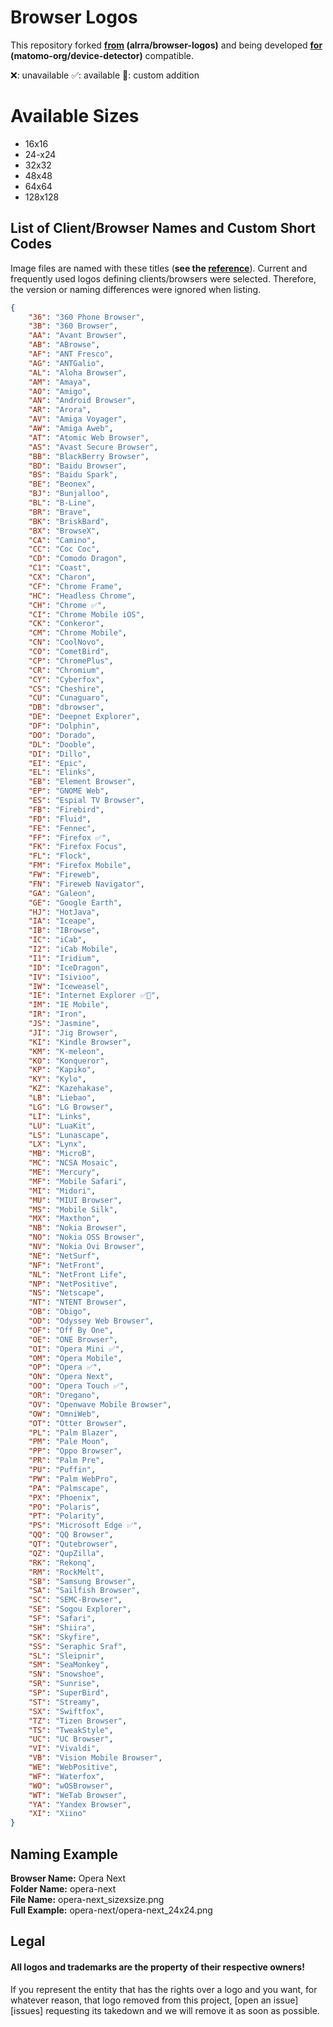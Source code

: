 # Browser Logos
This repository forked **[from](https://github.com/alrra/browser-logos) (alrra/browser-logos)** and being developed **[for](https://github.com/matomo-org/device-detector) (matomo-org/device-detector)** compatible.

❌: unavailable
✅: available
💠: custom addition

# Available Sizes

- 16x16
- 24-x24
- 32x32
- 48x48
- 64x64
- 128x128

## List of Client/Browser Names and Custom Short Codes
Image files are named with these titles (**see the [reference](https://github.com/matomo-org/device-detector/blob/c136bf9147bd8f33746b1915331fba133d076ed5/Parser/Client/Browser.php#L29)**). Current and frequently used logos defining clients/browsers were selected. Therefore, the version or naming differences were ignored when listing.

```json
{
    "36": "360 Phone Browser",
    "3B": "360 Browser",
    "AA": "Avant Browser",
    "AB": "ABrowse",
    "AF": "ANT Fresco",
    "AG": "ANTGalio",
    "AL": "Aloha Browser",
    "AM": "Amaya",
    "AO": "Amigo",
    "AN": "Android Browser",
    "AR": "Arora",
    "AV": "Amiga Voyager",
    "AW": "Amiga Aweb",
    "AT": "Atomic Web Browser",
    "AS": "Avast Secure Browser",
    "BB": "BlackBerry Browser",
    "BD": "Baidu Browser",
    "BS": "Baidu Spark",
    "BE": "Beonex",
    "BJ": "Bunjalloo",
    "BL": "B-Line",
    "BR": "Brave",
    "BK": "BriskBard",
    "BX": "BrowseX",
    "CA": "Camino",
    "CC": "Coc Coc",
    "CD": "Comodo Dragon",
    "C1": "Coast",
    "CX": "Charon",
    "CF": "Chrome Frame",
    "HC": "Headless Chrome",
    "CH": "Chrome ✅",
    "CI": "Chrome Mobile iOS",
    "CK": "Conkeror",
    "CM": "Chrome Mobile",
    "CN": "CoolNovo",
    "CO": "CometBird",
    "CP": "ChromePlus",
    "CR": "Chromium",
    "CY": "Cyberfox",
    "CS": "Cheshire",
    "CU": "Cunaguaro",
    "DB": "dbrowser",
    "DE": "Deepnet Explorer",
    "DF": "Dolphin",
    "DO": "Dorado",
    "DL": "Dooble",
    "DI": "Dillo",
    "EI": "Epic",
    "EL": "Elinks",
    "EB": "Element Browser",
    "EP": "GNOME Web",
    "ES": "Espial TV Browser",
    "FB": "Firebird",
    "FD": "Fluid",
    "FE": "Fennec",
    "FF": "Firefox ✅",
    "FK": "Firefox Focus",
    "FL": "Flock",
    "FM": "Firefox Mobile",
    "FW": "Fireweb",
    "FN": "Fireweb Navigator",
    "GA": "Galeon",
    "GE": "Google Earth",
    "HJ": "HotJava",
    "IA": "Iceape",
    "IB": "IBrowse",
    "IC": "iCab",
    "I2": "iCab Mobile",
    "I1": "Iridium",
    "ID": "IceDragon",
    "IV": "Isivioo",
    "IW": "Iceweasel",
    "IE": "Internet Explorer ✅💠",
    "IM": "IE Mobile",
    "IR": "Iron",
    "JS": "Jasmine",
    "JI": "Jig Browser",
    "KI": "Kindle Browser",
    "KM": "K-meleon",
    "KO": "Konqueror",
    "KP": "Kapiko",
    "KY": "Kylo",
    "KZ": "Kazehakase",
    "LB": "Liebao",
    "LG": "LG Browser",
    "LI": "Links",
    "LU": "LuaKit",
    "LS": "Lunascape",
    "LX": "Lynx",
    "MB": "MicroB",
    "MC": "NCSA Mosaic",
    "ME": "Mercury",
    "MF": "Mobile Safari",
    "MI": "Midori",
    "MU": "MIUI Browser",
    "MS": "Mobile Silk",
    "MX": "Maxthon",
    "NB": "Nokia Browser",
    "NO": "Nokia OSS Browser",
    "NV": "Nokia Ovi Browser",
    "NE": "NetSurf",
    "NF": "NetFront",
    "NL": "NetFront Life",
    "NP": "NetPositive",
    "NS": "Netscape",
    "NT": "NTENT Browser",
    "OB": "Obigo",
    "OD": "Odyssey Web Browser",
    "OF": "Off By One",
    "OE": "ONE Browser",
    "OI": "Opera Mini ✅",
    "OM": "Opera Mobile",
    "OP": "Opera ✅",
    "ON": "Opera Next",
    "OO": "Opera Touch ✅",
    "OR": "Oregano",
    "OV": "Openwave Mobile Browser",
    "OW": "OmniWeb",
    "OT": "Otter Browser",
    "PL": "Palm Blazer",
    "PM": "Pale Moon",
    "PP": "Oppo Browser",
    "PR": "Palm Pre",
    "PU": "Puffin",
    "PW": "Palm WebPro",
    "PA": "Palmscape",
    "PX": "Phoenix",
    "PO": "Polaris",
    "PT": "Polarity",
    "PS": "Microsoft Edge ✅",
    "QQ": "QQ Browser",
    "QT": "Qutebrowser",
    "QZ": "QupZilla",
    "RK": "Rekonq",
    "RM": "RockMelt",
    "SB": "Samsung Browser",
    "SA": "Sailfish Browser",
    "SC": "SEMC-Browser",
    "SE": "Sogou Explorer",
    "SF": "Safari",
    "SH": "Shiira",
    "SK": "Skyfire",
    "SS": "Seraphic Sraf",
    "SL": "Sleipnir",
    "SM": "SeaMonkey",
    "SN": "Snowshoe",
    "SR": "Sunrise",
    "SP": "SuperBird",
    "ST": "Streamy",
    "SX": "Swiftfox",
    "TZ": "Tizen Browser",
    "TS": "TweakStyle",
    "UC": "UC Browser",
    "VI": "Vivaldi",
    "VB": "Vision Mobile Browser",
    "WE": "WebPositive",
    "WF": "Waterfox",
    "WO": "wOSBrowser",
    "WT": "WeTab Browser",
    "YA": "Yandex Browser",
    "XI": "Xiino"
}
```

## Naming Example
**Browser Name:** Opera Next\
**Folder Name:** opera-next\
**File Name:** opera-next_sizexsize.png\
**Full Example:** opera-next/opera-next_24x24.png

## Legal

#### __All logos and trademarks are the property of their respective owners!__

If you represent the entity that has the rights over a logo and
you want, for whatever reason, that logo removed from this project,
[open an issue][issues] requesting its takedown and we will remove
it as soon as possible.